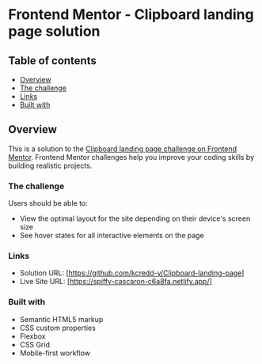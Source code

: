 # Frontend Mentor - Clipboard landing page solution

## Table of contents

- [Overview](#overview)
- [The challenge](#the-challenge)
- [Links](#links)
- [Built with](#built-with)

## Overview

This is a solution to the [Clipboard landing page challenge on Frontend Mentor](https://www.frontendmentor.io/challenges/clipboard-landing-page-5cc9bccd6c4c91111378ecb9). Frontend Mentor challenges help you improve your coding skills by building realistic projects.

### The challenge

Users should be able to:

- View the optimal layout for the site depending on their device's screen size
- See hover states for all interactive elements on the page

### Links

- Solution URL: [https://github.com/kcredd-y/Clipboard-landing-page]
- Live Site URL: [https://spiffy-cascaron-c6a8fa.netlify.app/]

### Built with

- Semantic HTML5 markup
- CSS custom properties
- Flexbox
- CSS Grid
- Mobile-first workflow
